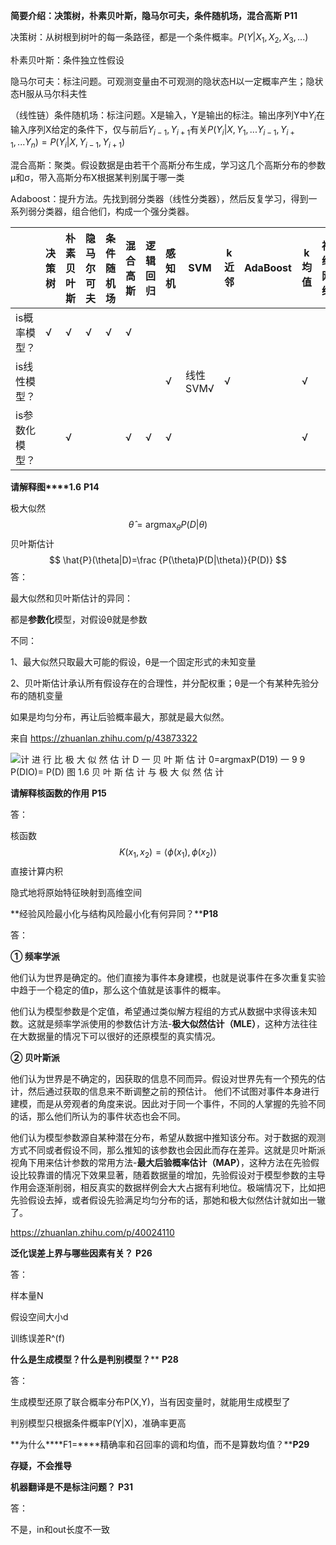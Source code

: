 **简要介绍：决策树，朴素贝叶斯，隐马尔可夫，条件随机场，混合高斯** **P11**

决策树：从树根到树叶的每一条路径，都是一个条件概率。$P(Y|X_1,X_2,X_3,...)$

朴素贝叶斯：条件独立性假设

隐马尔可夫：标注问题。可观测变量由不可观测的隐状态H以一定概率产生；隐状态H服从马尔科夫性

（线性链）条件随机场：标注问题。X是输入，Y是输出的标注。输出序列Y中$Y_i$在输入序列X给定的条件下，仅与前后$Y_{i-1},Y_{i+1}$有关$P(Y_i|X,Y_1,...Y_{i-1},Y_{i+1},...Y_n)=P(Y_i|X,Y_{i-1},Y_{i+1})$

混合高斯：聚类。假设数据是由若干个高斯分布生成，学习这几个高斯分布的参数μ和σ，带入高斯分布X根据某判别属于哪一类

Adaboost：提升方法。先找到弱分类器（线性分类器），然后反复学习，得到一系列弱分类器，组合他们，构成一个强分类器。

|                | 决策树 | 朴素贝叶斯 | 隐马尔可夫 | 条件随机场 | 混合高斯 | 逻辑回归 | 感知机 | SVM      | k近邻 | AdaBoost | k均值 | 神经网络 |
| -------------- | ------ | ---------- | ---------- | ---------- | -------- | -------- | ------ | -------- | ----- | -------- | ----- | -------- |
| is概率模型？   | √      | √          | √          | √          | √        |          |        |          |       |          |       |          |
| is线性模型？   |        |            |            |            |          |          | √      | 线性SVM√ | √     |          | √     |          |
| is参数化模型？ |        | √          |            |            | √        | √        | √      |          |       |          | √     |          |

 

**请解释图****1.6** **P14**

极大似然
$$
\hat\theta=\mathop {argmax}_{\theta}P(D|\theta)
$$
贝叶斯估计
$$
\hat{P}(\theta|D)=\frac {P(\theta)P(D|\theta)}{P(D)}
$$
答：

最大似然和贝叶斯估计的异同：

都是**参数化**模型，对假设θ就是参数

不同：

1、最大似然只取最大可能的假设，θ是一个固定形式的未知变量

2、贝叶斯估计承认所有假设存在的合理性，并分配权重；θ是一个有某种先验分布的随机变量

如果是均匀分布，再让后验概率最大，那就是最大似然。

来自 <https://zhuanlan.zhihu.com/p/43873322> 

![计 进 行 比  极 大 似 然 估 计  D 一  贝 叶 斯 估 计  0=argmaxP(D19)  一 9  9  P(DIO)=  P(D)  图 1.6 贝 叶 斯 估 计 与 极 大 似 然 估 计 ](file:///C:/Users/admin/AppData/Local/Temp/msohtmlclip1/01/clip_image002.png)





**请解释核函数的作用** **P15**

答：

核函数
$$
K(x_1,x_2)=\langle\phi(x_1),\phi(x_2)\rangle
$$
直接计算内积

隐式地将原始特征映射到高维空间

 

**经验风险最小化与结构风险最小化有何异同？****P18**

答：

 **① 频率学派**

他们认为世界是确定的。他们直接为事件本身建模，也就是说事件在多次重复实验中趋于一个稳定的值p，那么这个值就是该事件的概率。

他们认为模型参数是个定值，希望通过类似解方程组的方式从数据中求得该未知数。这就是频率学派使用的参数估计方法-**极大似然估计（MLE）**，这种方法往往在大数据量的情况下可以很好的还原模型的真实情况。

**② 贝叶斯派**

他们认为世界是不确定的，因获取的信息不同而异。假设对世界先有一个预先的估计，然后通过获取的信息来不断调整之前的预估计。 他们不试图对事件本身进行建模，而是从旁观者的角度来说。因此对于同一个事件，不同的人掌握的先验不同的话，那么他们所认为的事件状态也会不同。

他们认为模型参数源自某种潜在分布，希望从数据中推知该分布。对于数据的观测方式不同或者假设不同，那么推知的该参数也会因此而存在差异。这就是贝叶斯派视角下用来估计参数的常用方法-**最大后验概率估计（MAP）**，这种方法在先验假设比较靠谱的情况下效果显著，随着数据量的增加，先验假设对于模型参数的主导作用会逐渐削弱，相反真实的数据样例会大大占据有利地位。极端情况下，比如把先验假设去掉，或者假设先验满足均匀分布的话，那她和极大似然估计就如出一辙了。

https://zhuanlan.zhihu.com/p/40024110





**泛化误差上界与哪些因素有关？** **P26**

答：

样本量N

假设空间大小d

训练误差R^(f)

 

**什么是生成模型？什么是判别模型？**** **P28**

答：

生成模型还原了联合概率分布P(X,Y)，当有因变量时，就能用生成模型了

判别模型只根据条件概率P(Y|X)，准确率更高



**为什么****F1=****精确率和召回率的调和均值，而不是算数均值？****P29**

**存疑，不会推导**



**机器翻译是不是标注问题？** **P31**

答：

不是，in和out长度不一致



 